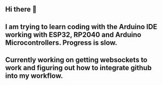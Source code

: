 ## Hi there 👋
## I am trying to learn coding with the Arduino IDE working with ESP32, RP2040 and Arduino Microcontrollers.  Progress is slow.
## Currently working on getting websockets to work and figuring out how to integrate github into my workflow.

<!--
**koombot/Koombot** is a ✨ _special_ ✨ repository because its `README.md` (this file) appears on your GitHub profile.

Here are some ideas to get you started:

- 🔭 I’m currently working on ...
- 🌱 I’m currently learning ...
- 👯 I’m looking to collaborate on ...
- 🤔 I’m looking for help with ...
- 💬 Ask me about ...
- 📫 How to reach me: ...
- 😄 Pronouns: ...
- ⚡ Fun fact: ...
-->
